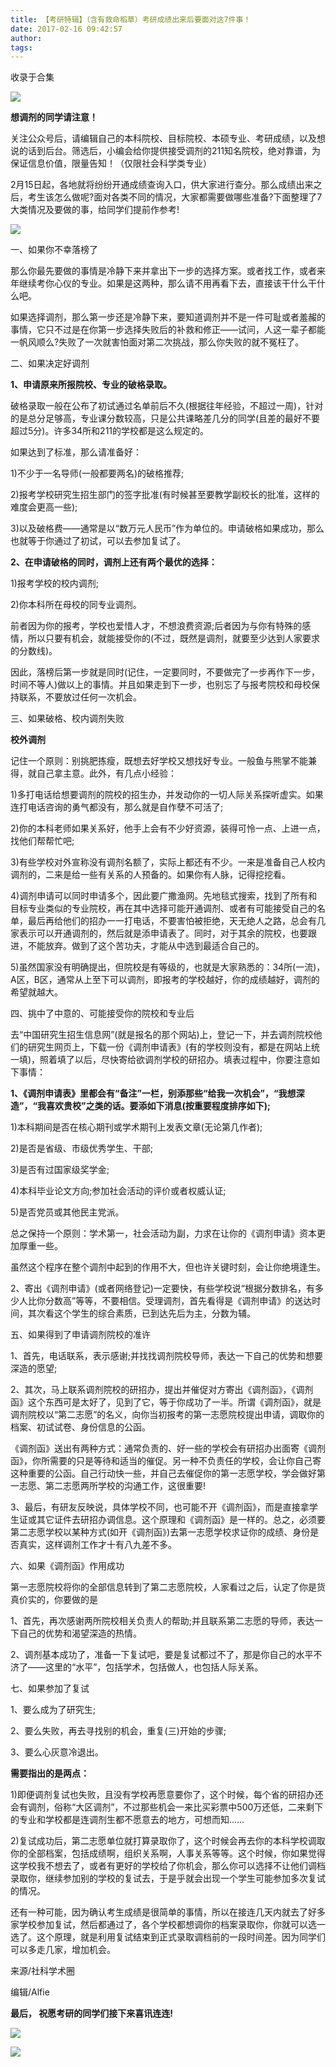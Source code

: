 ```yaml
---
title: 【考研特辑】（含有救命稻草）考研成绩出来后要面对这7件事！
date: 2017-02-16 09:42:57
author: 
tags: 
---
```



收录于合集

![](/images/4471/2.png)

  

**想调剂的同学请注意！**

  

关注公众号后，请编辑自己的本科院校、目标院校、本硕专业、考研成绩，以及想说的话到后台。筛选后，小编会给你提供接受调剂的211知名院校，绝对靠谱，为保证信息价值，限量告知！（仅限社会科学类专业）

  

2月15日起，各地就将纷纷开通成绩查询入口，供大家进行查分。那么成绩出来之后，考生该怎么做呢?面对各类不同的情况，大家都需要做哪些准备?下面整理了7大类情况及要做的事，给同学们提前作参考!

  

![](/images/4471/3.jpeg)

一、如果你不幸落榜了

那么你最先要做的事情是冷静下来并拿出下一步的选择方案。或者找工作，或者来年继续考你心仪的专业。如果是这两种，那么请不用再看下去，直接该干什么干什么吧。  

  

如果选择调剂，那么第一步还是冷静下来，要知道调剂并不是一件可耻或者羞赧的事情，它只不过是在你第一步选择失败后的补救和修正——试问，人这一辈子都能一帆风顺么?失败了一次就害怕面对第二次挑战，那么你失败的就不冤枉了。

二、如果决定好调剂  

 **1、申请原来所报院校、专业的破格录取。**  

  

破格录取一般在公布了初试通过名单前后不久(根据往年经验，不超过一周)，针对的是总分足够高，专业课分数较高，只是公共课略差几分的同学(且差的最好不要超过5分)。许多34所和211的学校都是这么规定的。

  

如果达到了标准，那么请准备好：

  

1)不少于一名导师(一般都要两名)的破格推荐;

2)报考学校研究生招生部门的签字批准(有时候甚至要教学副校长的批准，这样的难度会更高一些);

3)以及破格费——通常是以“数万元人民币”作为单位的。申请破格如果成功，那么也就等于你通过了初试，可以去参加复试了。

  

 **2、在申请破格的同时，调剂上还有两个最优的选择：**

  

1)报考学校的校内调剂;

2)你本科所在母校的同专业调剂。

前者因为你的报考，学校也爱惜人才，不想浪费资源;后者因为与你有特殊的感情，所以只要有机会，就能接受你的(不过，既然是调剂，就要至少达到人家要求的分数线)。

  

因此，落榜后第一步就是同时(记住，一定要同时，不要做完了一步再作下一步，时间不等人)做以上的事情。并且如果走到下一步，也别忘了与报考院校和母校保持联系，不要放过任何一次机会。

三、如果破格、校内调剂失败  

 **校外调剂**  

  

记住一个原则：别挑肥拣瘦，既想去好学校又想找好专业。一般鱼与熊掌不能兼得，就自己拿主意。此外，有几点小经验：

  

1)多打电话给想要调剂的院校的招生办，并发动你的一切人际关系探听虚实。如果连打电话咨询的勇气都没有，那么就是自作孽不可活了;

  

2)你的本科老师如果关系好，他手上会有不少好资源，装得可怜一点、上进一点，找他们帮帮忙吧;

  

3)有些学校对外宣称没有调剂名额了，实际上都还有不少。一来是准备自己人校内调剂的，二来是给一些有关系的人预备的。如果你有人脉，记得挖挖看。

  

4)调剂申请可以同时申请多个，因此要广撒渔网。先地毯式搜索，找到了所有和目标专业类似的专业院校，再在其中选择可能开通调剂、或者有可能接受自己的名单，最后再给他们的招办一一打电话，不要害怕被拒绝，天无绝人之路，总会有几家表示可以开通调剂的，然后就是添申请表了。同时，对于其余的院校，也要跟进，不能放弃。做到了这个苦功夫，才能从中选到最适合自己的。

  

5)虽然国家没有明确提出，但院校是有等级的，也就是大家熟悉的：34所(一流)，A区，B区，通常从上至下可以调剂，即报考的学校越好，你的成绩越好，调剂的希望就越大。

四、挑中了中意的、可能接受你的院校和专业后  

去“中国研究生招生信息网”(就是报名的那个网站)上，登记一下，并去调剂院校他们的研究生网页上，下载一份《调剂申请表》(有的学校则没有，都是在网站上统一填)，照着填了以后，尽快寄给欲调剂学校的研招办。填表过程中，你要注意如下事情：  

  

 **1、《调剂申请表》里都会有“备注”一栏，别添那些“给我一次机会”，“我想深造”，“我喜欢贵校”之类的话。要添如下消息(按重要程度排序如下);**

  

1)本科期间是否在核心期刊或学术期刊上发表文章(无论第几作者);

2)是否是省级、市级优秀学生、干部;

3)是否有过国家级奖学金;

4)本科毕业论文方向;参加社会活动的评价或者权威认证;

5)是否党员或其他民主党派。

总之保持一个原则：学术第一，社会活动为副，力求在让你的《调剂申请》资本更加厚重一些。

虽然这个程序在整个调剂中起到的作用不大，但也许关键时刻，会让你绝境逢生。

  

2、寄出《调剂申请》(或者网络登记)一定要快，有些学校说“根据分数排名，有多少人比你分数高”等等，不要相信。受理调剂，首先看得是《调剂申请》的送达时间，其次看这个学生的综合素质，已到达先后为主，分数为辅。

五、如果得到了申请调剂院校的准许  

1、首先，电话联系，表示感谢;并找找调剂院校导师，表达一下自己的优势和想要深造的愿望;  

  

2、其次，马上联系调剂院校的研招办，提出并催促对方寄出《调剂函》，《调剂函》这个东西可是太好了，见到了它，等于你成功了一半。所谓《调剂函》，就是调剂院校以“第二志愿”的名义，向你当初报考的第一志愿院校提出申请，调取你的档案、初试试卷、身份信息的公函。

  

《调剂函》送出有两种方式：通常负责的、好一些的学校会有研招办出面寄《调剂函》，你所需要的只是等待和适当的催促。另一种不负责任的学校，会让你自己寄这种重要的公函。自己行动快一些，并自己去催促你的第一志愿学校，学会做好第一志愿、第二志愿两所学校的沟通工作，这很重要!

  

3、最后，有研友反映说，具体学校不同，也可能不开《调剂函》，而是直接拿学生证或其它证件去研招办调信息。这个原理和《调剂函》是一样的。总之，必须要第二志愿学校以某种方式(如开《调剂函》)去第一志愿学校求证你的成绩、身份是否真实，这样调剂工作才十有八九差不多。

六、如果《调剂函》作用成功  

第一志愿院校将你的全部信息转到了第二志愿院校，人家看过之后，认定了你是货真价实的，你要做的是  

  

1、首先，再次感谢两所院校相关负责人的帮助;并且联系第二志愿的导师，表达一下自己的优势和渴望深造的热情。

  

2、调剂基本成功了，准备一下复试吧，要是复试都过不了，那是你自己的水平不济了——这里的“水平”，包括学术，包括做人，也包括人际关系。

七、如果参加了复试  

1、要么成为了研究生;  

  

2、要么失败，再去寻找别的机会，重复(三)开始的步骤;

  

3、要么心灰意冷退出。

  

 **需要指出的是两点：**

  

1)即便调剂复试也失败，且没有学校再愿意要你了，这个时候，每个省的研招办还会有调剂，俗称“大区调剂”，不过那些机会一来比买彩票中500万还低，二来剩下的专业和学校都是连调剂生都不愿意去的地方，可想而知……

  

2)复试成功后，第二志愿单位就打算录取你了，这个时候会再去你的本科学校调取你的全部档案，包括成绩啊，组织关系啊，人事关系等等。这个时候，你如果觉得这学校我不想去了，或者有更好的学校给了你机会，那么你可以选择不让他们调档录取你，继续参加别的学校的复试去，于是乎就会出现一个学生可能参加多次复试的情况。

  

还有一种可能，因为确认考生成绩是很简单的事情，所以在接连几天内就去了好多家学校参加复试，然后都通过了，各个学校都想调你的档案录取你，你就可以选一选了。这个原理，就是利用复试结束到正式录取调档前的一段时间差。因为同学们可以多走几家，增加机会。

来源/社科学术圈

编辑/Alfie

  

 **最后， 祝愿考研的同学们接下来喜讯连连!**

 **![](/images/4471/4.png)**

 **![](/images/4471/5.png)**


